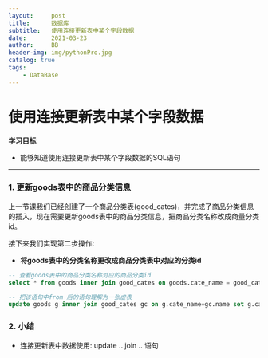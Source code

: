 ```yaml
---
layout:     post
title:      数据库
subtitle:   使用连接更新表中某个字段数据
date:       2021-03-23
author:     BB
header-img: img/pythonPro.jpg
catalog: true
tags:
    - DataBase
---
```


使用连接更新表中某个字段数据
==============


**学习目标**

* 能够知道使用连接更新表中某个字段数据的SQL语句

---


### 1. 更新goods表中的商品分类信息

上一节课我们已经创建了一个商品分类表(good_cates)，并完成了商品分类信息的插入，现在需要更新goods表中的商品分类信息，把商品分类名称改成商量分类id。

接下来我们实现第二步操作: 

* **将goods表中的分类名称更改成商品分类表中对应的分类id**

```sql
-- 查看goods表中的商品分类名称对应的商品分类id
select * from goods inner join good_cates on goods.cate_name = good_cates.name;

-- 把该语句中from 后的语句理解为一张虚表  
update goods g inner join good_cates gc on g.cate_name=gc.name set g.cate_name=gc.id;
```

### 2. 小结

* 连接更新表中数据使用: update .. join .. 语句









